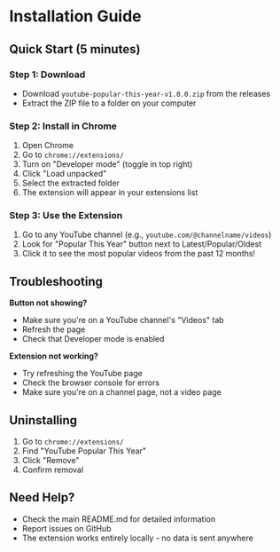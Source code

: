 # Installation Guide

## Quick Start (5 minutes)

### Step 1: Download
- Download `youtube-popular-this-year-v1.0.0.zip` from the releases
- Extract the ZIP file to a folder on your computer

### Step 2: Install in Chrome
1. Open Chrome
2. Go to `chrome://extensions/`
3. Turn on "Developer mode" (toggle in top right)
4. Click "Load unpacked"
5. Select the extracted folder
6. The extension will appear in your extensions list

### Step 3: Use the Extension
1. Go to any YouTube channel (e.g., `youtube.com/@channelname/videos`)
2. Look for "Popular This Year" button next to Latest/Popular/Oldest
3. Click it to see the most popular videos from the past 12 months!

## Troubleshooting

**Button not showing?**
- Make sure you're on a YouTube channel's "Videos" tab
- Refresh the page
- Check that Developer mode is enabled

**Extension not working?**
- Try refreshing the YouTube page
- Check the browser console for errors
- Make sure you're on a channel page, not a video page

## Uninstalling

1. Go to `chrome://extensions/`
2. Find "YouTube Popular This Year"
3. Click "Remove"
4. Confirm removal

## Need Help?

- Check the main README.md for detailed information
- Report issues on GitHub
- The extension works entirely locally - no data is sent anywhere
